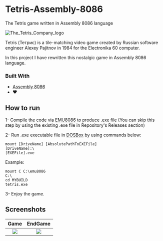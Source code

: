 # Tetris-Assembly-8086
The Tetris game written in Assembly 8086 language

![The_Tetris_Company_logo](https://user-images.githubusercontent.com/44812192/116667878-ed459d00-a9b1-11eb-8ff4-49d5791afaac.png)

Tetris (Тетрис) is a tile-matching video game created by Russian software engineer Alexey Pajitnov in 1984 for the Electronika 60 computer. 

In this project I have rewritten this nostalgic game in Assembly 8086 language.

### Built With

* [Assembly 8086](https://yjdoc2.github.io/8086-emulator-web/)
* ❤️

## How to run

1- Compile the code via [EMU8086](https://emu8086-microprocessor-emulator.en.softonic.com/download) to produce .exe file (You can skip this step by using the existing .exe file in Repository's Releases section)

2- Run .exe executable file in [DOSBox](https://www.dosbox.com/download.php?main=1) by using commands below:
```
mount [DriveName] [AbsolutePathToEXEFile]
[DriveName]:\
[EXEFile].exe

```
Example:
```
mount C C:\emu8086
C:\
cd MYBUILD
tetris.exe
```

3- Enjoy the game.

## Screenshots

Game            |  EndGame
:-------------------------:|:-------------------------:
![](https://user-images.githubusercontent.com/44812192/116672932-fd607b00-a9b7-11eb-8600-ade4ba7d6701.png)  |  ![](https://user-images.githubusercontent.com/44812192/116668176-4f060700-a9b2-11eb-8096-c6ef130c8436.png)



